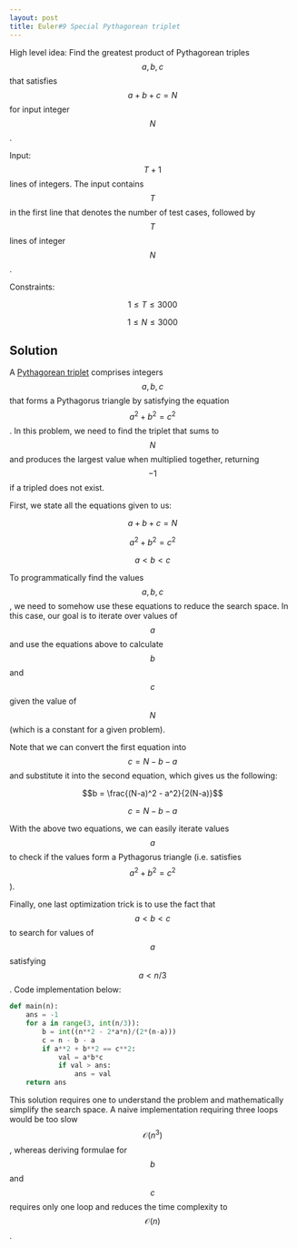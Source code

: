 ```yaml
---
layout: post
title: Euler#9 Special Pythagorean triplet
---
```


High level idea: Find the greatest product of Pythagorean triples $$a,b,c$$ that satisfies $$a + b + c = N$$ for input integer $$N$$.

Input: $$T+1$$ lines of integers. The input contains $$T$$ in the first line that denotes the number of test cases, followed by $$T$$ lines of integer $$N$$.

Constraints:

$$1 \leq T \leq 3000$$

$$1 \leq N \leq 3000$$


## Solution
A [Pythagorean triplet](https://en.wikipedia.org/wiki/Pythagorean_triple) comprises integers $$a,b,c$$ that forms a Pythagorus triangle by satisfying the equation $$a^2 + b^2 = c^2$$. In this problem, we need to find the triplet that sums to $$N$$ and produces the largest value when multiplied together, returning $$-1$$ if a tripled does not exist.

First, we state all the equations given to us:

$$a + b + c = N$$ 

$$a^2 + b^2 = c^2$$

$$a < b < c$$

To programmatically find the values $$a, b, c$$, we need to somehow use these equations to reduce the search space. In this case, our goal is to iterate over values of $$a$$ and use the equations above to calculate $$b$$ and $$c$$ given the value of $$N$$ (which is a constant for a given problem).

Note that we can convert the first equation into $$c = N - b - a$$ and substitute it into the second equation, which gives us the following:

$$b = \frac{(N-a)^2 - a^2}{2(N-a)}$$

$$c = N - b - a$$

With the above two equations, we can easily iterate values $$a$$ to check if the values form a Pythagorus triangle (i.e. satisfies $$a^2 + b^2 = c^2$$).

Finally, one last optimization trick is to use the fact that $$a<b<c$$ to search for values of $$a$$ satisfying $$a<n/3$$. Code implementation below:

```python
def main(n):
    ans = -1
    for a in range(3, int(n/3)):
        b = int((n**2 - 2*a*n)/(2*(n-a)))
        c = n - b - a
        if a**2 + b**2 == c**2:
            val = a*b*c
            if val > ans:
                ans = val
    return ans
```

This solution requires one to understand the problem and mathematically simplify the search space. A naive implementation requiring three loops would be too slow $$\mathcal{O}(n^3)$$, whereas deriving formulae for $$b$$ and $$c$$ requires only one loop and reduces the time complexity to $$\mathcal{O}(n)$$.
